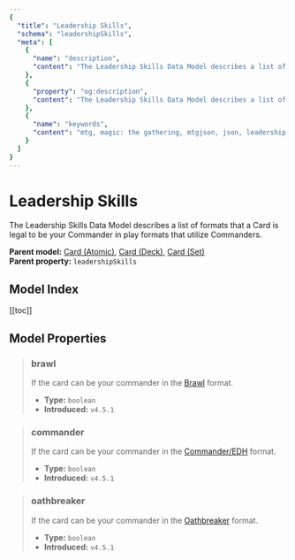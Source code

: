 ```yaml
---
{
  "title": "Leadership Skills",
  "schema": "leadershipSkills",
  "meta": [
    {
      "name": "description",
      "content": "The Leadership Skills Data Model describes a list of formats that a Card is legal to be your Commander in play formats that utilize Commanders.",
    },
    {
      "property": "og:description",
      "content": "The Leadership Skills Data Model describes a list of formats that a Card is legal to be your Commander in play formats that utilize Commanders."
    },
    {
      "name": "keywords",
      "content": "mtg, magic: the gathering, mtgjson, json, leadership skills, commander",
    }
  ]
}
---
```


# Leadership Skills

The Leadership Skills Data Model describes a list of formats that a Card is legal to be your Commander in play formats that utilize Commanders.

**Parent model:** [Card (Atomic)](/data-models/card-atomic/), [Card (Deck)](/data-models/card-deck/), [Card (Set)](/data-models/card-set/)  
**Parent property:** `leadershipSkills`

## Model Index

<PropertyToggler/>

[[toc]]

## Model Properties

> ### brawl  
> If the card can be your commander in the [Brawl](https://magic.wizards.com/en/game-info/gameplay/formats/brawl) format.  
>
> - **Type:** `boolean`  
> - **Introduced:** `v4.5.1`

> ### commander  
> If the card can be your commander in the [Commander/EDH](https://magic.wizards.com/en/content/commander-format) format.  
>
> - **Type:** `boolean`  
> - **Introduced:** `v4.5.1`

> ### oathbreaker  
> If the card can be your commander in the [Oathbreaker](https://oathbreakermtg.org/) format.  
>
> - **Type:** `boolean`  
> - **Introduced:** `v4.5.1`
